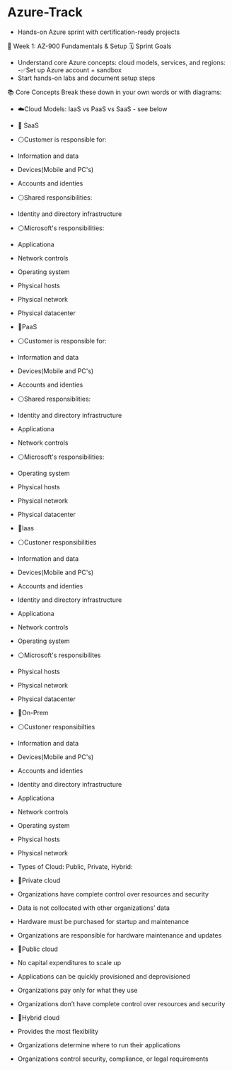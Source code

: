 # Azure-Track
- Hands-on Azure sprint with certification-ready projects

📘 Week 1: AZ-900 Fundamentals & Setup
🗓️ Sprint Goals
- Understand core Azure concepts: cloud models, services, and regions:
-✅Set up Azure account + sandbox
- Start hands-on labs and document setup steps
  
📚 Core Concepts
Break these down in your own words or with diagrams:
- ☁️Cloud Models: IaaS vs PaaS vs SaaS - see below
-  🔽 SaaS
- ⚪Customer is responsible for:
-  Information and data
-  Devices(Mobile and PC's)
-  Accounts and identies
- ⚪Shared responsibilities:
-  Identity and directory infrastructure
- ⚪Microsoft's responsibilities:
-  Applicationa
-  Network controls
-  Operating system
-  Physical hosts
-  Physical network
-  Physical datacenter
- 🔽PaaS
- ⚪Customer is responsible for:
-  Information and data
-  Devices(Mobile and PC's)
-  Accounts and identies
- ⚪Shared responsiblities:
-  Identity and directory infrastructure
-  Applicationa
-  Network controls
- ⚪Microsoft's responsibilities:
-  Operating system
-  Physical hosts
-  Physical network
-  Physical datacenter
-  🔽Iaas
- ⚪Custoner responsibilities
-  Information and data
-  Devices(Mobile and PC's)
-  Accounts and identies
-  Identity and directory infrastructure
-  Applicationa
-  Network controls
-  Operating system
- ⚪Microsoft's responsibilites
-  Physical hosts
-  Physical network
-  Physical datacenter
-  🔽On-Prem
- ⚪Custoner responsibilties
-  Information and data
-  Devices(Mobile and PC's)
-  Accounts and identies
-  Identity and directory infrastructure
-  Applicationa
-  Network controls
-  Operating system
-  Physical hosts
-  Physical network
  
- Types of Cloud: Public, Private, Hybrid:
- 🔽Private cloud
- Organizations have complete control over resources and security
- Data is not collocated with other organizations’ data
- Hardware must be purchased for startup and maintenance
- Organizations are responsible for hardware maintenance and updates
- 🔽Public cloud
- No capital expenditures to scale up
- Applications can be quickly provisioned and deprovisioned
- Organizations pay only for what they use
- Organizations don’t have complete control over resources and security
- 🔽Hybrid cloud
- Provides the most flexibility
- Organizations determine where to run their applications
- Organizations control security, compliance, or legal requirements

<!-- This is a hidden note for future edits 
- Azure Regions & Availability Zones
- Benefits of Cloud Computing: scalability, cost, elasticity
- Azure Services Overview: compute, networking, storage, databases
💻 Hands-On Labs + Setup
Include screenshots, CLI commands, or markdown checklists:
- ✅ Azure account setup walkthrough
- ✅ Create first resource: Storage Account or VM
- ✅ Explore Azure Portal, CLI, and Azure Resource Manager (ARM)
- ✅ Optional: Use a free learning sandbox (like Microsoft Learn)
🧠 Learning Reflections
Write 3–5 bullet points on what you learned or clarified this week.
- What surprised you?
- What felt confusing at first?
- What command, tool, or concept was most useful?-->
